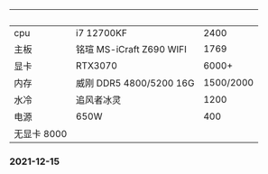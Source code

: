 | &nbsp;        | &nbsp;        | &nbsp;        |
| ------------- | ------------- | ------------- |
|cpu|i7 12700KF|2400|
|主板|铭瑄 MS-iCraft Z690 WIFI|1769|
|显卡|RTX3070|6000+|
|内存|威刚 DDR5 4800/5200 16G|1500/2000|
|水冷|追风者冰灵|1200|
|电源|650W|400|
|无显卡 8000|
### 2021-12-15
